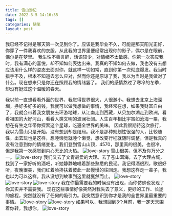 ```yaml
---
title: 雪山游记
date: 2022-3-5 14:16:35
tags: []
categories: 随笔
layout: post
---
```

我已经不记得是哪天第一次见到你了。应该是我毕业不久，可能是那天阳光正好，你穿了一件我喜欢的衣服，从此我的世界里便经常出现你的影子，偶尔是在眼前，偶尔是在梦里。
我生性不善言辞，话语较少，对情绪不太敏感，你第一次答应我时，我有满心的喜悦，却不知如何表达出来。我真的不知如何去做，我也没有去想应该用什么样的姿态去面对你，就这样一切如常，直到你第一次彻底爆发。我当时措手不及，根本不知道去怎么应对，然而你还是原谅了我，我以为当时是我做对了什么。现在想来只是你还在照顾我的情绪罢了。
我们的感情熬过了寒冷的冬季，却没有挺过这个温暖的春天。
<!--more-->
我以前一直想看看外面的世界，我觉得世界很大，人很渺小。我想去北京上海深圳，挣好多好多的钱，我就可以做我想做的事情，我经常在想，如果我财富自由了，我就会带着我女朋友去环游地球，从江南走到西藏，从贝加尔湖走到欧洲，看看祖国的大好河山，看看人类文明的波澜壮阔。人生百年相比宇宙如沧海一粟，我想在有生之年带你探索这个星球，吃遍全世界的美味。
因此我很期待这次旅行，我以为雪山只是开始，没有想到却是结局。我不是那种规划性很强的人，比较随性，出去玩也是这样，想睡懒觉就睡个懒觉，想改变行程就随时调整，但是我真的没有注意到你的情绪变化。我们登到雪山山顶，4570，那里真的很美，也很冷，但是我第一次感觉到内心无比的火热。
![love-story](/images/love-story/loveStory1.jpeg)
雪山很美，但不及你万分之一。
![love-story](/images/love-story/loveStory2.jpeg)
我们又去了文青最爱的大理。去了苍山洱海，去了大理古城，找到了一家好听的酒吧，听她静静地唱着那些熟悉的民谣。我记得酒很烈，歌很好听，夜晚很美，我们红着脸搀扶着彼此一起慢慢的往回走。我想这样走一辈子，我也以为可以这样。我从没想到故事到这里就戛然而止。
![love-story](/images/love-story/loveStory5.jpeg)
![love-story](/images/love-story/loveStory6.jpeg)
![love-story](/images/love-story/loveStory7.jpeg)
我在你最需要我的时候没有出现，而你仿佛也发现了你其实并不需要我。
现在这些事情好像突然对我失去了意义，更好的工作、长途的旅程，突然就没有了任何的吸引力。我突然意识到你才是我的全世界里最重要的事情。
![love-story](/images/love-story/loveStory3.jpeg)
![love-story](/images/love-story/loveStory4.jpeg)
如果可以，我想回到3个月前，我一定天天围着你转。我想你。
![love-story](/images/love-story/loveStory8.jpeg)